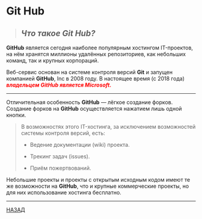 # **Git Hub**


<font color="red">

>## ***Что такое Git Hub?***

</font>

**GitHub** является сегодня наиболее популярным хостингом IT-проектов, на нём хранятся миллионы удалённых репозиториев, как небольших команд, так и крупных корпораций.

Веб-сервис основан на системе контроля версий **Git** и запущен компанией **GitHub**, Inc в 2008 году. В настоящее время (с 2018 года) <font color="red"> ***владельцем GitHub является Microsoft.*** </font>

---
Отличительная особенность **GitHub** — лёгкое создание форков. Создание форков на **GitHub** осуществляется нажатием лишь одной кнопки.

<font color="gree">

>В возможностях этого IT-хостинга, за исключением возможностей системы контроля версий, есть:
>+ Ведение документации (wiki) проекта.
>- Трекинг задач (issues).
>* Приём пожертвований.

</font>


Небольшие проекты и проекты с открытым исходным кодом имеют те же возможности на **GitHub**, что и крупные коммерческие проекты, но для них использование хостинга бесплатно.

---
[НАЗАД](./README.md)